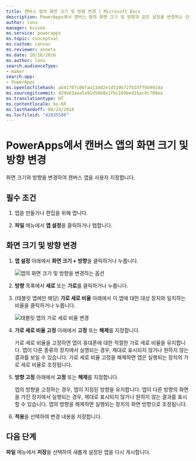 ```yaml
---
title: 캔버스 앱의 화면 크기 및 방향 변경 | Microsoft Docs
description: PowerApps에서 캔버스 앱의 화면 크기 및 방향과 같은 설정을 변경하는 단계별 지침
author: lonu
manager: kvivek
ms.service: powerapps
ms.topic: conceptual
ms.custom: canvas
ms.reviewer: anneta
ms.date: 10/16/2016
ms.author: lonu
search.audienceType:
- maker
search.app:
- PowerApps
ms.openlocfilehash: ab41707c06faa11dd2e1d519b72fb35ff6b9914a
ms.sourcegitcommit: 429b83aaa5a91d5868e1fbc169bed1bac0c709ea
ms.translationtype: HT
ms.contentlocale: ko-KR
ms.lasthandoff: 08/24/2018
ms.locfileid: "42835586"
---
```

# <a name="change-screen-size-and-orientation-of-a-canvas-app-in-powerapps"></a>PowerApps에서 캔버스 앱의 화면 크기 및 방향 변경
화면 크기와 방향을 변경하여 캔버스 앱을 사용자 지정합니다.

## <a name="prerequisites"></a>필수 조건
1. 앱을 만들거나 편집을 위해 엽니다.

2. **파일** 메뉴에서 **앱 설정**을 클릭하거나 탭합니다.

## <a name="change-screen-size-and-orientation"></a>화면 크기 및 방향 변경
1. **앱 설정** 아래에서 **화면 크기 + 방향**을 클릭하거나 누릅니다.

    ![앱의 화면 크기 및 방향을 변경하는 옵션](./media/set-aspect-ratio-portrait-landscape/size-orientation.png)

2. **방향** 목록에서 **세로** 또는 **가로**를 클릭하거나 누릅니다.

3. (태블릿 앱에만 해당) **가로 세로 비율** 아래에서 이 앱에 대한 대상 장치와 일치하는 비율을 클릭하거나 누릅니다.

    ![태블릿 앱의 가로 세로 비율 변경](./media/set-aspect-ratio-portrait-landscape/aspect-tablet.png)

4. **가로 세로 비율 고정** 아래에서 **고정** 또는 **해제**를 지정합니다.

    가로 세로 비율을 고정하면 앱이 휴대폰에 대한 적절한 가로 세로 비율을 유지합니다. 앱이 다른 종류의 장치에서 실행되는 경우, 제대로 표시되지 않거나 원하지 않는 결과를 보일 수 있습니다. 가로 세로 비율 고정을 해제하면 앱은 실행되는 장치의 가로 세로 비율로 조정됩니다.

5. **방향 고정** 아래에서 **고정** 또는 **해제**를 지정합니다.

    앱의 방향을 고정하는 경우, 앱이 지정된 방향을 유지합니다. 앱이 다른 방향의 화면을 가진 장치에서 실행되는 경우, 제대로 표시되지 않거나 원하지 않는 결과를 표시할 수 있습니다. 앱의 방향을 해제하면 실행되는 장치의 화면 방향으로 조정됩니다.

6. **적용**을 선택하여 변경 내용을 저장합니다.

## <a name="next-step"></a>다음 단계
**파일** 메뉴에서 **저장**을 선택하여 새롭게 설정된 앱을 다시 게시합니다.
